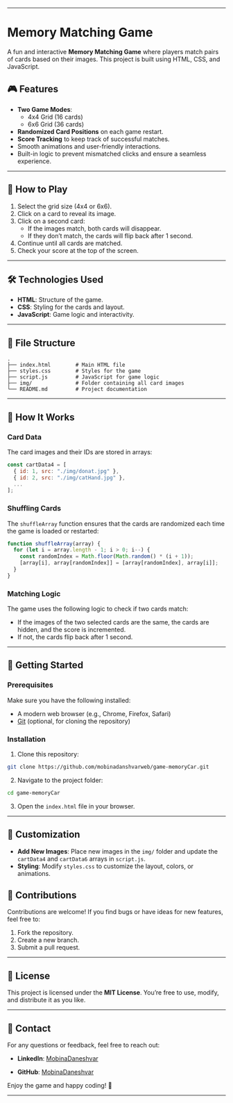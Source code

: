 

---

# Memory Matching Game

A fun and interactive **Memory Matching Game** where players match pairs of cards based on their images. This project is built using HTML, CSS, and JavaScript.

## 🎮 Features

- **Two Game Modes**:
  - 4x4 Grid (16 cards)
  - 6x6 Grid (36 cards)
- **Randomized Card Positions** on each game restart.
- **Score Tracking** to keep track of successful matches.
- Smooth animations and user-friendly interactions.
- Built-in logic to prevent mismatched clicks and ensure a seamless experience.

---

## 🚀 How to Play

1. Select the grid size (4x4 or 6x6).
2. Click on a card to reveal its image.
3. Click on a second card:
   - If the images match, both cards will disappear.
   - If they don’t match, the cards will flip back after 1 second.
4. Continue until all cards are matched.
5. Check your score at the top of the screen.

---

## 🛠️ Technologies Used

- **HTML**: Structure of the game.
- **CSS**: Styling for the cards and layout.
- **JavaScript**: Game logic and interactivity.

---

## 📂 File Structure

```plaintext
.
├── index.html        # Main HTML file
├── styles.css        # Styles for the game
├── script.js         # JavaScript for game logic
├── img/              # Folder containing all card images
└── README.md         # Project documentation
```

---

## 📝 How It Works

### Card Data

The card images and their IDs are stored in arrays:

```javascript
const cartData4 = [
  { id: 1, src: "./img/donat.jpg" },
  { id: 2, src: "./img/catHand.jpg" },
  ...
];
```

### Shuffling Cards

The `shuffleArray` function ensures that the cards are randomized each time the game is loaded or restarted:

```javascript
function shuffleArray(array) {
  for (let i = array.length - 1; i > 0; i--) {
    const randomIndex = Math.floor(Math.random() * (i + 1));
    [array[i], array[randomIndex]] = [array[randomIndex], array[i]];
  }
}
```

### Matching Logic

The game uses the following logic to check if two cards match:

- If the images of the two selected cards are the same, the cards are hidden, and the score is incremented.
- If not, the cards flip back after 1 second.

---

## 🚀 Getting Started

### Prerequisites

Make sure you have the following installed:

- A modern web browser (e.g., Chrome, Firefox, Safari)
- [Git](https://git-scm.com/) (optional, for cloning the repository)

### Installation

1. Clone this repository:

```bash
git clone https://github.com/mobinadanshvarweb/game-memoryCar.git
```

2. Navigate to the project folder:

```bash
cd game-memoryCar
```

3. Open the `index.html` file in your browser.

---

## 🎨 Customization

- **Add New Images**: Place new images in the `img/` folder and update the `cartData4` and `cartData6` arrays in `script.js`.
- **Styling**: Modify `styles.css` to customize the layout, colors, or animations.



## 🌟 Contributions

Contributions are welcome! If you find bugs or have ideas for new features, feel free to:

1. Fork the repository.
2. Create a new branch.
3. Submit a pull request.

---

## 📝 License

This project is licensed under the **MIT License**. You’re free to use, modify, and distribute it as you like.

---

## 📧 Contact

For any questions or feedback, feel free to reach out:

- **LinkedIn**: [MobinaDaneshvar](https://www.linkedin.com/in/mobinadaneshvar/)

- **GitHub**: [MobinaDaneshvar](https://github.com/mobinadanshvarweb)

Enjoy the game and happy coding! 🎉

---

